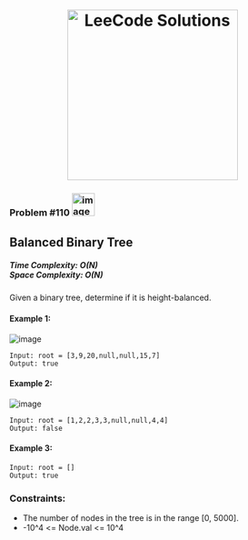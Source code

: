 <h1 align="center"><a href="https://www.linkedin.com/in/antriksh1305/"><img src="https://camo.githubusercontent.com/1eca2365da012b44816f2402011dc3ba78cefbe78228b22d60161a898d015b67/68747470733a2f2f6d69726f2e6d656469756d2e636f6d2f6d61782f313230302f312a4c75723972724a49547346526e7549595552596b53672e6a706567" alt="LeeCode Solutions" width="300"></a>
</h1>

<h3>Problem #110 <img width="40" alt="image" src="https://user-images.githubusercontent.com/100402656/215524434-d1db6ad6-5b3f-4bbe-b6cd-42dbf75cf387.png">
</h3>

## Balanced Binary Tree

<h5>Time Complexity: <b>O(N)</b> <br>Space Complexity: <b>O(N)</b></h5>

Given a binary tree, determine if it is height-balanced.

#### Example 1:
![image](https://github.com/Antriksh1305/Antriksh-DSA/assets/100402656/1ec5f742-0482-48d9-a2c0-25332fbdf24a)

```
Input: root = [3,9,20,null,null,15,7]
Output: true
```

#### Example 2:
![image](https://github.com/Antriksh1305/Antriksh-DSA/assets/100402656/6d0173d9-8764-48f0-824f-0c0f037c303a)

```
Input: root = [1,2,2,3,3,null,null,4,4]
Output: false
```

#### Example 3:
```
Input: root = []
Output: true
```

### Constraints:
- The number of nodes in the tree is in the range [0, 5000].
- -10^4 <= Node.val <= 10^4
